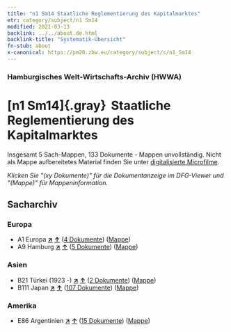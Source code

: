 ```yaml
---
title: "n1 Sm14 Staatliche Reglementierung des Kapitalmarktes"
etr: category/subject/n1 Sm14
modified: 2021-03-13
backlink: ../../about.de.html
backlink-title: "Systematik-Übersicht"
fn-stub: about
x-canonical: https://pm20.zbw.eu/category/subject/s/n1_Sm14
---
```


### Hamburgisches Welt-Wirtschafts-Archiv (HWWA)
# [n1 Sm14]{.gray}&#8201; Staatliche Reglementierung des Kapitalmarktes&#160; 




Insgesamt 5 Sach-Mappen, 133 Dokumente - Mappen unvollständig.
Nicht als Mappe aufbereitetes Material finden Sie unter [digitalisierte Microfilme](/film/h1_sh.de.html).

_Klicken Sie "(xy Dokumente)" für die Dokumentanzeige im DFG-Viewer und "(Mappe)" für Mappeninformation._

## Sacharchiv




### Europa

- A1 Europa [**&nearr;**](../../../geo/i/140892/about.de.html "Europa (alle Mappen)") [**&uarr;**](../../../geo/about.de.html#A1 "Ländersystematik") (<a href="https://pm20.zbw.eu/dfgview/sh/140892,144947" title="über: Europa : Staatliche Reglementierung des Kapitalmarktes" target="_blank">4 Dokumente</a>) ([Mappe](../../../../folder/sh/1408xx/140892/1449xx/144947/about.de.html))
- A9 Hamburg [**&nearr;**](../../../geo/i/140905/about.de.html "Hamburg (alle Mappen)") [**&uarr;**](../../../geo/about.de.html#A9 "Ländersystematik") (<a href="https://pm20.zbw.eu/dfgview/sh/140905,144947" title="über: Hamburg : Staatliche Reglementierung des Kapitalmarktes" target="_blank">5 Dokumente</a>) ([Mappe](../../../../folder/sh/1409xx/140905/1449xx/144947/about.de.html))

### Asien

- B21 Türkei (1923 -) [**&nearr;**](../../../geo/i/141111/about.de.html "Türkei (1923 -) (alle Mappen)") [**&uarr;**](../../../geo/about.de.html#B21 "Ländersystematik") (<a href="https://pm20.zbw.eu/dfgview/sh/141111,144947" title="über: Türkei (1923 -) : Staatliche Reglementierung des Kapitalmarktes" target="_blank">2 Dokumente</a>) ([Mappe](../../../../folder/sh/1411xx/141111/1449xx/144947/about.de.html))
- B111 Japan [**&nearr;**](../../../geo/i/141272/about.de.html "Japan (alle Mappen)") [**&uarr;**](../../../geo/about.de.html#B111 "Ländersystematik") (<a href="https://pm20.zbw.eu/dfgview/sh/141272,144947" title="über: Japan : Staatliche Reglementierung des Kapitalmarktes" target="_blank">107 Dokumente</a>) ([Mappe](../../../../folder/sh/1412xx/141272/1449xx/144947/about.de.html))

### Amerika

- E86 Argentinien [**&nearr;**](../../../geo/i/141692/about.de.html "Argentinien (alle Mappen)") [**&uarr;**](../../../geo/about.de.html#E86 "Ländersystematik") (<a href="https://pm20.zbw.eu/dfgview/sh/141692,144947" title="über: Argentinien : Staatliche Reglementierung des Kapitalmarktes" target="_blank">15 Dokumente</a>) ([Mappe](../../../../folder/sh/1416xx/141692/1449xx/144947/about.de.html))


